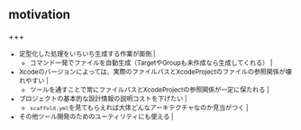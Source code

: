 ## motivation

+++

<div style="font-size:.8em;">

- 定型化した処理をいちいち生成する作業が面倒 |
  - コマンド一発でファイルを自動生成（TargetやGroupも未作成なら生成してくれる） |
- Xcodeのバージョンによっては、実際のファイルパスとXcodeProjectのファイルの参照関係が壊れやすい |
  - ツールを通すことで常にファイルパスとXcodeProjectの参照関係が一定に保たれる |
- プロジェクトの基本的な設計情報の説明コストを下げたい |
  - `scaffold.yml`を見てもらえれば大体どんなアーキテクチャなのか見当がつく |
- その他ツール開発のためのユーティリティにも使える |

</div>